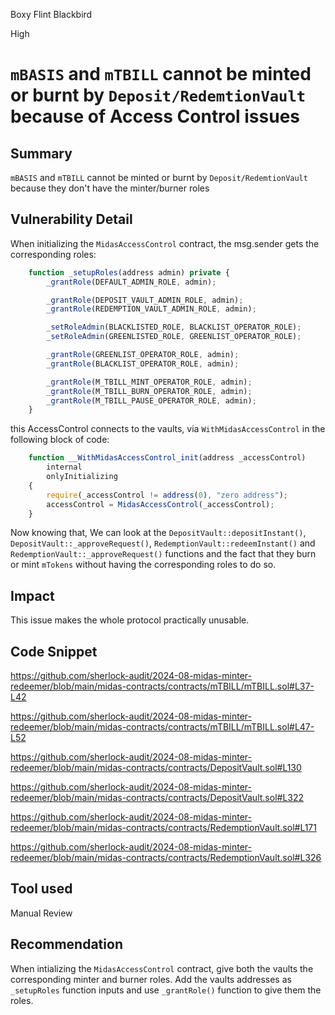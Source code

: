Boxy Flint Blackbird

High

# `mBASIS` and `mTBILL` cannot be minted or burnt by `Deposit/RedemtionVault` because of Access Control issues

## Summary
`mBASIS` and `mTBILL` cannot be minted or burnt by `Deposit/RedemtionVault` because they don't have the minter/burner roles
## Vulnerability Detail
When initializing the `MidasAccessControl` contract, the msg.sender gets the corresponding roles:
```javascript
    function _setupRoles(address admin) private {
        _grantRole(DEFAULT_ADMIN_ROLE, admin);

        _grantRole(DEPOSIT_VAULT_ADMIN_ROLE, admin);
        _grantRole(REDEMPTION_VAULT_ADMIN_ROLE, admin);

        _setRoleAdmin(BLACKLISTED_ROLE, BLACKLIST_OPERATOR_ROLE);
        _setRoleAdmin(GREENLISTED_ROLE, GREENLIST_OPERATOR_ROLE);

        _grantRole(GREENLIST_OPERATOR_ROLE, admin);
        _grantRole(BLACKLIST_OPERATOR_ROLE, admin);

        _grantRole(M_TBILL_MINT_OPERATOR_ROLE, admin);
        _grantRole(M_TBILL_BURN_OPERATOR_ROLE, admin);
        _grantRole(M_TBILL_PAUSE_OPERATOR_ROLE, admin);
    }
```
this AccessControl connects to the vaults, via `WithMidasAccessControl` in the following block of code:
```javascript
    function __WithMidasAccessControl_init(address _accessControl)
        internal
        onlyInitializing
    {
        require(_accessControl != address(0), "zero address");
        accessControl = MidasAccessControl(_accessControl);
    }
```
Now knowing that, We can look at the `DepositVault::depositInstant()`, `DepositVault::_approveRequest()`, `RedemptionVault::redeemInstant()` and `RedemptionVault::_approveRequest()` functions and the fact that they burn or mint `mTokens` without having the corresponding roles to do so.
## Impact
 This issue makes the whole protocol practically unusable.
## Code Snippet
https://github.com/sherlock-audit/2024-08-midas-minter-redeemer/blob/main/midas-contracts/contracts/mTBILL/mTBILL.sol#L37-L42

https://github.com/sherlock-audit/2024-08-midas-minter-redeemer/blob/main/midas-contracts/contracts/mTBILL/mTBILL.sol#L47-L52

https://github.com/sherlock-audit/2024-08-midas-minter-redeemer/blob/main/midas-contracts/contracts/DepositVault.sol#L130

https://github.com/sherlock-audit/2024-08-midas-minter-redeemer/blob/main/midas-contracts/contracts/DepositVault.sol#L322

https://github.com/sherlock-audit/2024-08-midas-minter-redeemer/blob/main/midas-contracts/contracts/RedemptionVault.sol#L171

https://github.com/sherlock-audit/2024-08-midas-minter-redeemer/blob/main/midas-contracts/contracts/RedemptionVault.sol#L326
## Tool used

Manual Review

## Recommendation
When intializing the `MidasAccessControl` contract, give both the vaults the corresponding minter and burner roles. Add the vaults addresses as `_setupRoles` function inputs and use `_grantRole()` function to give them the roles.
